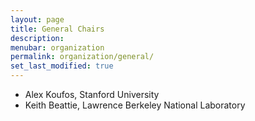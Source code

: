 ```yaml
---
layout: page
title: General Chairs
description: 
menubar: organization
permalink: organization/general/
set_last_modified: true
---
```


- Alex Koufos, Stanford University
- Keith Beattie, Lawrence Berkeley National Laboratory
